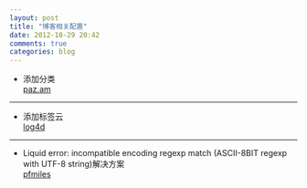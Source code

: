 ```yaml
---
layout: post
title: "博客相关配置"
date: 2012-10-29 20:42
comments: true
categories: blog
---
```

* 添加分类  
[paz.am](http://paz.am/blog/blog/2012/06/25/octopress-category-list-plugin/)   
* * *
* 添加标签云  
[log4d](http://log4d.com/2012/05/tag-cloud/)  
* * *
* Liquid error: incompatible encoding regexp match (ASCII-8BIT regexp with UTF-8 string)解决方案   
[pfmiles](http://pfmiles.github.com/blog/liquid-error-about-regexp-match-when-using-octopress-tagcloud/)  
